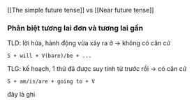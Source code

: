 [[The simple future tense]] vs [[Near future tense]]

### Phân biệt tương lai đơn và tương lai gần

TLD: lời hứa, hành động vừa xảy ra ở  -> không có căn cứ
```
S + will + V(bare)/be + ...
```

TLG: kế hoạch, 1 thứ đã được suy tính từ trước rồi -> có căn cứ
```
S + am/is/are + going to + V
```



đây là ghi